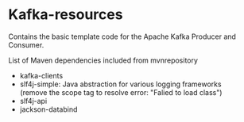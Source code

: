 # Kafka-resources

Contains the basic template code for the Apache Kafka Producer and Consumer.

List of Maven dependencies included from mvnrepository

- kafka-clients
- slf4j-simple: Java abstraction for various logging frameworks<br/>(remove the scope tag to resolve error: "Falied to load class")
- slf4j-api
- jackson-databind
